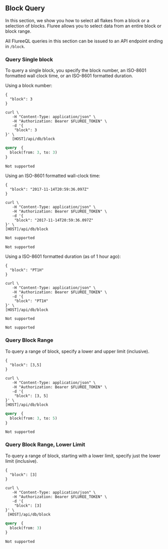 ## Block Query 

In this section, we show you how to select all flakes from a block or a selection of blocks. Fluree allows you to select data from an entire block or block range. 

All FlureeQL queries in this section can be issued to an API endpoint ending in `/block`.

### Query Single block

To query a single block, you specify the block number, an ISO-8601 formatted wall clock time, or an ISO-8601 formatted duration. 

Using a block number:

```flureeql
{
  "block": 3
}
```
```curl
curl \
   -H "Content-Type: application/json" \
   -H "Authorization: Bearer $FLUREE_TOKEN" \
   -d '{
    "block": 3
}' \
   [HOST]/api/db/block
```
```graphql
query  {
  block(from: 3, to: 3)
}
```

```sparql
Not supported
```

Using an ISO-8601 formatted wall-clock time:

```flureeql
{
  "block": "2017-11-14T20:59:36.097Z"
}
```
```curl
curl \
   -H "Content-Type: application/json" \
   -H "Authorization: Bearer $FLUREE_TOKEN" \
   -d '{
    "block": "2017-11-14T20:59:36.097Z"
}' \
[HOST]/api/db/block
```
```graphql
Not supported
```

```sparql
Not supported
```

Using a ISO-8601 formatted duration (as of 1 hour ago):

```flureeql
{
  "block": "PT1H"
}
```
```curl
curl \
   -H "Content-Type: application/json" \
   -H "Authorization: Bearer $FLUREE_TOKEN" \
   -d '{
    "block": "PT1H"
}' \
[HOST]/api/db/block
```
```graphql
Not supported
```

```sparql
Not supported
```

### Query Block Range

To query a range of block, specify a lower and upper limit (inclusive).

```flureeql
{
  "block": [3,5]
}
```
```curl
curl \
   -H "Content-Type: application/json" \
   -H "Authorization: Bearer $FLUREE_TOKEN" \
   -d '{
    "block": [3, 5]
}' \
[HOST]/api/db/block
```
```graphql
query  {
  block(from: 3, to: 5)
}
```

```sparql
Not supported
```

### Query Block Range, Lower Limit

To query a range of block, starting with a lower limit, specify just the lower limit (inclusive).

```flureeql
{
  "block": [3]
}
```
```curl
curl \
   -H "Content-Type: application/json" \
   -H "Authorization: Bearer $FLUREE_TOKEN" \
   -d '{
    "block": [3]
}' \
 [HOST]/api/db/block
```
```graphql
query  {
  block(from: 3)
}
```

```sparql
Not supported
```
